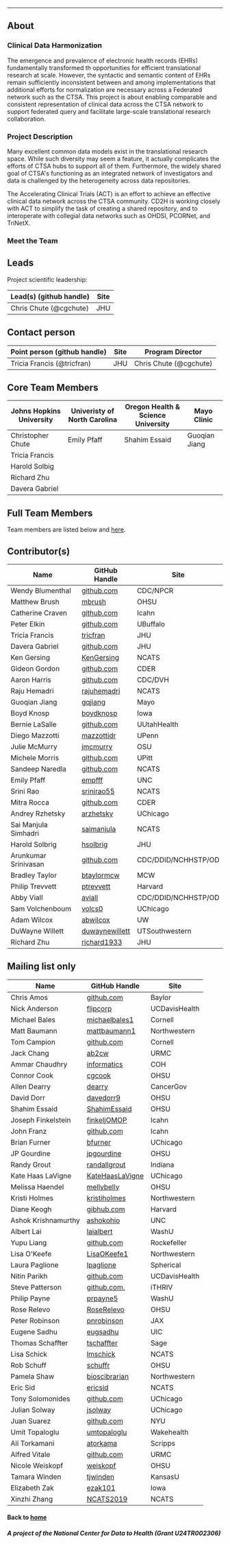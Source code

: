 ---
## About

### Clinical Data Harmonization

The emergence and prevalence of electronic health records (EHRs)  fundamentally transformed th opportunities   for efficient translational research at scale. However, the syntactic and semantic content of EHRs remain sufficiently inconsistent between and among implementations that additional efforts for normalization are necessary across a Federated network such as the CTSA. This project is about enabling comparable and consistent representation of clinical data across the CTSA network to support federated query and facilitate large-scale translational research collaboration. 

### Project Description

Many excellent common data models exist in the translational research space. While such diversity may seem a feature, it actually complicates the efforts of CTSA hubs to support all of them. Furthermore, the widely shared goal of CTSA's functioning as an integrated network of investigators and data is challenged by the heterogeneity across data repositories.

The Accelerating Clinical Trials (ACT) is an effort to achieve an effective clinical data network across the CTSA community.  CD2H is working closely with ACT to simplify the task of creating a shared repository, and to interoperate with collegial data networks such as OHDSI, PCORNet, and TriNetX.

### Meet the Team

## Leads 

Project scientific leadership: 

| Lead(s) (github handle) | Site |
| ---------- | -------------- |
| Chris Chute (@cgchute) | JHU |

## Contact person

| Point person (github handle) | Site | Program Director |
| ---------- | -------------- | --------------- |
| Tricia Francis (@tricfran) | JHU | Chris Chute (@cgchute) |

## Core Team Members

| Johns Hopkins University | Univeristy of North Carolina | Oregon Health & Science University | Mayo Clinic |
| ---------- | -------------- | ------------------------- | -------------- |
| Christopher Chute |	Emily Pfaff | Shahim Essaid | Guoqian Jiang |
| Tricia Francis | | | |	
| Harold Solbig	 | | | |	
| Richard Zhu  | | | |		
| Davera Gabriel  | | | |			

## Full Team Members 

Team members are listed below and [here](https://github.com/data2health/data-harmonization/blob/master/team.md).

## Contributor(s)

| Name | GitHub Handle | Site |
| --- | --- | ----------------- |
| Wendy Blumenthal | [github.com](http://github.com) | CDC/NPCR |
| Matthew Brush | [mbrush](http://github.com/mbrush) | OHSU |
| Catherine  Craven | [github.com](http://github.com) | Icahn |
| Peter Elkin | [github.com](http://github.com) | UBuffalo |
| Tricia Francis | [tricfran](http://github.com/tricfran) | JHU |
| Davera Gabriel | [github.com](http://github.com) | JHU |
| Ken Gersing | [KenGersing](https://github.com/KenGersing) | NCATS |
| Gideon Gordon | [github.com](http://github.com) | CDER |
| Aaron Harris | [github.com](http://github.com) | CDC/DVH |
| Raju Hemadri | [rajuhemadri](https://github.com/rajuhemadri) | NCATS |
| Guoqian Jiang | [gqjiang](https://github.com/gqjiang) | Mayo |
| Boyd Knosp | [boydknosp](http://github.com/boydknosp) | Iowa |
| Bernie LaSalle | [github.com](http://github.com) | UUtahHealth |
| Diego Mazzotti | [mazzottidr](https://github.com/mazzottidr) | UPenn |
| Julie McMurry | [jmcmurry](http://github.com/jmcmurry) | OSU |
| Michele Morris | [github.com](http://github.com) | UPitt |
| Sandeep Naredla | [github.com](http://github.com) | NCATS |
| Emily Pfaff | [empfff](http://github.com/empfff) | UNC |
| Srini Rao | [srinirao55](http://github.com/srinirao55) | NCATS |
| Mitra Rocca | [github.com](http://github.com) | CDER |
| Andrey Rzhetsky | [arzhetsky](http://github.com/arzhetsky) | UChicago |
| Sai Manjula Simhadri | [saimanjula](https://github.com/saimanjula) | NCATS |
| Harold Solbrig | [hsolbrig](http://github.com/hsolbrig) | JHU |
| Arunkumar Srinivasan | [github.com](http://github.com) | CDC/DDID/NCHHSTP/OD |
| Bradley Taylor | [btaylormcw](https://github.com/btaylormcw) | MCW |
| Philip Trevvett | [ptrevvett](https://github.com/ptrevvett) | Harvard |
| Abby Viall | [aviall](https://github.com/aviall) | CDC/DDID/NCHHSTP/OD |
| Sam Volchenboum | [volcs0](https://github.com/volcs0) | UChicago |
| Adam Wilcox | [abwilcox](http://github.com/abwilcox) | UW |
| DuWayne Willett | [duwaynewillett](https://github.com/duwaynewillett) | UTSouthwestern |
| Richard Zhu | [richard1933](http://github.com) | JHU |

## Mailing list only

| Name | GitHub Handle | Site |
| --- | --- | -------------- |
| Chris Amos | [github.com](http://github.com) | Baylor |
| Nick Anderson | [flipcorp](http://github.com/flipcorp) | UCDavisHealth |
| Michael Bales | [michaelbales1](http://github.com/michaelbales1) | Cornell |
| Matt Baumann | [mattbaumann1](http://github.com/mattbaumann1) | Northwestern |
| Tom Campion | [github.com](http://github.com) | Cornell |
| Jack Chang | [ab2cw](https://github.com/ab2cw) | URMC |
| Ammar Chaudhry | [informatics](https://github.com/achaudhry615/informatics) | COH |
| Connor Cook | [cgcook](https://github.com/cgcook) | OHSU |
| Allen Dearry | [dearry](https://github.com/dearry) | CancerGov |
| David Dorr | [davedorr9](http://github.com/davedorr9) | OHSU |
| Shahim Essaid | [ShahimEssaid](http://github.com/ShahimEssaid) | OHSU |
| Joseph Finkelstein | [finkeljOMOP](http://github.com/finkeljOMOP) | Icahn |
| John Franz | [github.com](http://github.com) | Icahn |
| Brian Furner | [bfurner](https://github.com/bfurner) | UChicago |
| JP Gourdine | [jpgourdine](https://github.com/jpgourdine) | OHSU |
| Randy Grout | [randallgrout](https://github.com/randallgrout) | Indiana |
| Kate Haas LaVigne | [KateHaasLaVigne](https://github.com/KateHaasLaVigne) | UChicago |
| Melissa Haendel | [mellybelly](http://github.com/mellybelly) | OHSU |
| Kristi Holmes | [kristiholmes](http://github.com/kristiholmes) | Northwestern |
| Diane Keogh | [gibhub.com](http://gibhub.com) | Harvard |
| Ashok Krishnamurthy | [ashokohio](http://github.com/ashokohio) | UNC |
| Albert Lai | [laialbert](https://github.com/laialbert) | WashU |
| Yupu Liang | [github.com](http://github.com) | Rockefeller |
| Lisa O'Keefe | [LisaOKeefe1](https://github.com/LisaOKeefe1) | Northwestern |
| Laura Paglione | [lpaglione](https://github.com/lpaglione) | Spherical |
| Nitin Parikh | [github.com](http://github.com) | UCDavisHealth |
| Steve Patterson | [github.com.](http://github.com.) | iTHRIV |
| Philip Payne | [prpayne5](http://github.com/prpayne5) | WashU |
| Rose Relevo | [RoseRelevo](https://github.com/RoseRelevo) | OHSU |
| Peter Robinson | [pnrobinson](http://github.com/pnrobinson) | JAX |
| Eugene Sadhu | [eugsadhu](https://github.com/eugsadhu) | UIC |
| Thomas Schaffter | [tschaffter](https://github.com/tschaffter) | Sage |
| Lisa Schick | [lmschick](http://github.com/lmschick) | NCATS |
| Rob Schuff | [schuffr](https://github.com/schuffr) | OHSU |
| Pamela Shaw | [bioscibrarian](https://github.com/bioscibrarian) | Northwestern |
| Eric Sid | [ericsid](https://github.com/ericsid) | NCATS |
| Tony Solomonides | [github.com](http://github.com) | UChicago |
| Julian Solway | [jsolway](http://github.com/jsolway) | UChicago |
| Juan Suarez | [github.com](http://github.com) | NYU |
| Umit Topaloglu | [umtopaloglu](http://GitHub.com/umtopaloglu) | Wakehealth |
| Ali Torkamani | [atorkama](https://github.com/atorkama) | Scripps |
| Alfred Vitale | [github.com](http://github.com) | URMC |
| Nicole Weiskopf | [weiskopf](http://github.com/weiskopf) | OHSU |
| Tamara Winden | [tjwinden](http://github.com/tjwinden) | KansasU |
| Elizabeth Zak | [ezak101](https://github.com/ezak101) | Iowa |
| Xinzhi Zhang | [NCATS2019](https://github.com/NCATS2019) | NCATS |


#### Back to [home](https://data2health.github.io/data-harmonization/)

##### A project of the National Center for Data to Health (Grant U24TR002306)
